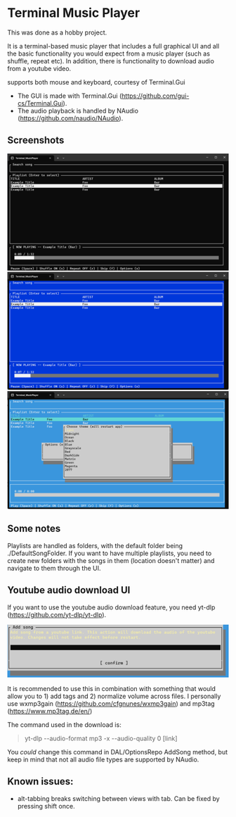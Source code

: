 ﻿# Terminal Music Player

This was done as a hobby project.

It is a terminal-based music player that includes a full graphical UI and all the basic functionality you would expect from a music player (such as shuffle, repeat etc). In addition, there is functionality to download audio from a youtube video.

supports both mouse and keyboard, courtesy of Terminal.Gui

* The GUI is made with Terminal.Gui (https://github.com/gui-cs/Terminal.Gui).
* The audio playback is handled by NAudio (https://github.com/naudio/NAudio).

## Screenshots

![theme black](./screenshots/screenshot1.png)
![theme blue](./screenshots/screenshot2.png)
![theme select](./screenshots/screenshot-themes.png)

## Some notes

Playlists are handled as folders, with the default folder being ./DefaultSongFolder. If you want to have multiple playlists, you need to create new folders with the songs in them (location doesn't matter) and navigate to them through the UI.

## Youtube audio download UI
If you want to use the youtube audio download feature, you need yt-dlp (https://github.com/yt-dlp/yt-dlp).

![youtube download window](./screenshots/screenshot-yt-d.png)

It is recommended to use this in combination with something that would allow you to 1) add tags and 2) normalize volume across files. I personally use wxmp3gain (https://github.com/cfgnunes/wxmp3gain) and mp3tag (https://www.mp3tag.de/en/)

The command used in the download is: 
> yt-dlp --audio-format mp3 -x --audio-quality 0 [link]

You _could_ change this command in DAL/OptionsRepo AddSong method, but keep in mind that not all audio file types are supported by NAudio.  

## Known issues:
* alt-tabbing breaks switching between views with tab. Can be fixed by pressing shift once.
